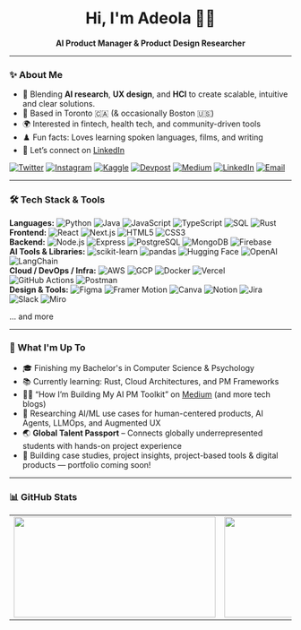 <h1 align="center">Hi, I'm Adeola 👋🏾</h1>

<p align="center">
  <strong>AI Product Manager & Product Design Researcher </strong><br>
</p>

<hr></hr>

### ✨ About Me 

- 💭 Blending **AI research**, **UX design**, and **HCI** to create scalable, intuitive and clear solutions.
- 📍 Based in Toronto 🇨🇦 (& occasionally Boston 🇺🇸)
- 🌍 Interested in fintech, health tech, and community-driven tools
- ♟️ Fun facts: Loves learning spoken languages, films, and writing
- 🤝 Let’s connect on [LinkedIn](https://www.linkedin.com/in/adeola-omojola/)

[![Twitter](https://img.shields.io/badge/-Twitter-1DA1F2?style=flat&logo=twitter&logoColor=white)](https://twitter.com/deolatoo)
[![Instagram](https://img.shields.io/badge/-Instagram-E4405F?style=flat&logo=instagram&logoColor=white)](https://www.instagram.com/deolatoo)
[![Kaggle](https://img.shields.io/badge/-Kaggle-20BEFF?style=flat&logo=kaggle&logoColor=white)](https://kaggle.com/byadeola)
[![Devpost](https://img.shields.io/badge/-Devpost-003E54?style=flat&logo=devpost&logoColor=white)](https://devpost.com/byadeola)
[![Medium](https://img.shields.io/badge/-Medium-12100E?style=flat&logo=medium&logoColor=white)](https://medium.com/@deolatoo)
[![LinkedIn](https://img.shields.io/badge/-LinkedIn-0A66C2?style=flat&logo=linkedin&logoColor=white)](https://www.linkedin.com/in/adeola-omojola/)
[![Email](https://img.shields.io/badge/-Email-D14836?style=flat&logo=gmail&logoColor=white)](mailto:adeolasworks@gmail.com)

<!-- portfolio link shortened URL -> https://shorturl.at/53FBm -->

---

### 🛠️ Tech Stack & Tools

**Languages:**  ![Python](https://img.shields.io/badge/Python-3776AB?style=flat&logo=python&logoColor=white)
![Java](https://img.shields.io/badge/Java-007396?style=flat&logo=openjdk&logoColor=white)
![JavaScript](https://img.shields.io/badge/JavaScript-F7DF1E?style=flat&logo=javascript&logoColor=black)
![TypeScript](https://img.shields.io/badge/TypeScript-3178C6?style=flat&logo=typescript&logoColor=white)
![SQL](https://img.shields.io/badge/SQL-4479A1?style=flat&logo=postgresql&logoColor=white)
![Rust](https://img.shields.io/badge/Rust-000000?style=flat&logo=rust&logoColor=white) 
<br>
**Frontend:**  ![React](https://img.shields.io/badge/React-20232A?style=flat&logo=react&logoColor=61DAFB)
![Next.js](https://img.shields.io/badge/Next.js-000000?style=flat&logo=next.js&logoColor=white)
![HTML5](https://img.shields.io/badge/HTML5-E34F26?style=flat&logo=html5&logoColor=white)
![CSS3](https://img.shields.io/badge/CSS3-1572B6?style=flat&logo=css3&logoColor=white) 
<br>
**Backend:**  ![Node.js](https://img.shields.io/badge/Node.js-339933?style=flat&logo=node.js&logoColor=white)
![Express](https://img.shields.io/badge/Express.js-404D59?style=flat)
![PostgreSQL](https://img.shields.io/badge/PostgreSQL-336791?style=flat&logo=postgresql&logoColor=white)
![MongoDB](https://img.shields.io/badge/MongoDB-47A248?style=flat&logo=mongodb&logoColor=white)
![Firebase](https://img.shields.io/badge/Firebase-FFCA28?style=flat&logo=firebase&logoColor=black)
<br>
**AI Tools & Libraries:**  ![scikit-learn](https://img.shields.io/badge/scikit--learn-F7931E?style=flat&logo=scikitlearn&logoColor=white)
![pandas](https://img.shields.io/badge/Pandas-150458?style=flat&logo=pandas&logoColor=white)
![Hugging Face](https://img.shields.io/badge/HuggingFace-FFD21F?style=flat&logo=huggingface&logoColor=black)
![OpenAI](https://img.shields.io/badge/OpenAI-412991?style=flat&logo=openai&logoColor=white)
![LangChain](https://img.shields.io/badge/LangChain-000000?style=flat&logoColor=white)
<br>
**Cloud / DevOps / Infra:**  ![AWS](https://img.shields.io/badge/AWS-Cloud-232F3E?style=flat&logoColor=white)
![GCP](https://img.shields.io/badge/GCP-4285F4?style=flat&logo=google-cloud&logoColor=white)
![Docker](https://img.shields.io/badge/Docker-2496ED?style=flat&logo=docker&logoColor=white)
![Vercel](https://img.shields.io/badge/Vercel-000000?style=flat&logo=vercel&logoColor=white)
![GitHub Actions](https://img.shields.io/badge/GitHub%20Actions-2088FF?style=flat&logo=github-actions&logoColor=white)
![Postman](https://img.shields.io/badge/Postman-FF6C37?style=flat&logo=postman&logoColor=white)
<br>
**Design & Tools:**  ![Figma](https://img.shields.io/badge/Figma-F24E1E?style=flat&logo=figma&logoColor=white)
![Framer Motion](https://img.shields.io/badge/Framer-000000?style=flat&logo=framer&logoColor=white)
![Canva](https://img.shields.io/badge/Canva-00C4CC?style=flat&logo=canva&logoColor=white)
![Notion](https://img.shields.io/badge/Notion-000000?style=flat&logo=notion&logoColor=white)
![Jira](https://img.shields.io/badge/Jira-0052CC?style=flat&logo=jira&logoColor=white)
![Slack](https://img.shields.io/badge/Slack-4A154B?style=flat&logo=slack&logoColor=white)
![Miro](https://img.shields.io/badge/Miro-050038?style=flat&logo=miro&logoColor=white)
 
... and more

<!--
 <p align="left">
  <img src="https://raw.githubusercontent.com/devicons/devicon/master/icons/python/python-original.svg" width="30" />
  <img src="https://raw.githubusercontent.com/devicons/devicon/master/icons/javascript/javascript-original.svg" width="30" />
  <img src="https://raw.githubusercontent.com/devicons/devicon/master/icons/typescript/typescript-original.svg" width="30" />
  <img src="https://raw.githubusercontent.com/devicons/devicon/master/icons/react/react-original.svg" width="30" />
  <img src="https://cdn.worldvectorlogo.com/logos/nextjs-2.svg" width="30" />
  <img src="https://raw.githubusercontent.com/devicons/devicon/master/icons/nodejs/nodejs-original.svg" width="30" />
  <img src="https://raw.githubusercontent.com/devicons/devicon/master/icons/postgresql/postgresql-original.svg" width="30" />
  <img src="https://raw.githubusercontent.com/devicons/devicon/master/icons/docker/docker-original.svg" width="30" />
  <img src="https://upload.wikimedia.org/wikipedia/commons/9/93/Amazon_Web_Services_Logo.svg" width="30" />
  <img src="https://raw.githubusercontent.com/devicons/devicon/master/icons/figma/figma-original.svg" width="30" />
  <img src="https://raw.githubusercontent.com/devicons/devicon/master/icons/git/git-original.svg" width="30" />
  <img src="https://raw.githubusercontent.com/devicons/devicon/master/icons/notion/notion-original.svg" width="30" />
</p>      

-->

---

### 🚀 What I'm Up To

- 🎓 Finishing my Bachelor's in Computer Science & Psychology
- 📚 Currently learning: Rust, Cloud Architectures, and PM Frameworks
- ✍🏾 “How I’m Building My AI PM Toolkit” on [Medium](https://medium.com/@deolatoo) (and more tech blogs)
- 🧠 Researching AI/ML use cases for human-centered products, AI Agents, LLMOps, and Augmented UX
- 🌏 **Global Talent Passport** – Connects globally underrepresented students with hands-on project experience
- 🧰 Building case studies, project insights, project-based tools & digital products — portfolio coming soon!

---

### 📊 GitHub Stats

<table style="border-collapse: collapse; border: none;">
  <tr>
    <td><img src="https://github-readme-streak-stats.herokuapp.com/?user=darwinwatts&theme=tokyonight" width="360" height="180" /></td>
    <td><img src="https://github-readme-stats.vercel.app/api?username=darwinwatts&show_icons=true&theme=tokyonight&hide=issues" width="360" height="180" /></td>
    <td><img src="https://github-readme-stats.vercel.app/api/top-langs/?username=darwinwatts&layout=compact&theme=tokyonight&margin-w=15&margin-h=15" width="360" height="180" /></td>
  </tr>
</table>

<!--
<p align="left">
  <img src="https://github-profile-trophy.vercel.app/?username=darwinwatts&theme=tokyonight&margin-w=15&margin-h=15" /><br>
  <img src="https://profile-counter.glitch.me/darwinwatts/count.svg" alt="Visitor Count"/>
</p>

-->


<!-- ### 🤝 Connect With Me


[![DEV.to](https://img.shields.io/badge/-DEV.to-0A0A0A?style=flat&logo=dev.to&logoColor=white)](https://dev.to/yourusername)
[![Hugging Face](https://img.shields.io/badge/-Hugging%20Face-FFD21F?style=flat&logo=huggingface&logoColor=black)](https://huggingface.co/yourusername)
[![Google Colab](https://img.shields.io/badge/-Google%20Colab-F9AB00?style=flat&logo=googlecolab&logoColor=black)](https://colab.research.google.com/drive/yourcolab)
[![DataCamp](https://img.shields.io/badge/-DataCamp-03EF62?style=flat&logo=datacamp&logoColor=black)](https://www.datacamp.com/profile/yourusername)
[![CodePen](https://img.shields.io/badge/-CodePen-000000?style=flat&logo=codepen&logoColor=white)](https://codepen.io/yourusername)
[![Dribbble](https://img.shields.io/badge/-Dribbble-EA4C89?style=flat&logo=dribbble&logoColor=white)](https://dribbble.com/yourusername)
[![Behance](https://img.shields.io/badge/-Behance-1769FF?style=flat&logo=behance&logoColor=white)](https://behance.net/yourusername)
-->


<!-- NOT USING THIS because it has little lines at the bottom end of each button
<p align="left">
  <a href="https://www.linkedin.com/in/adeola-omojola/">
    <img src="https://img.shields.io/badge/-LinkedIn-0A66C2?style=flat&logo=linkedin&logoColor=white"/>
  </a>
  <a href="mailto:adeolasworks@gmail.com">
    <img src="https://img.shields.io/badge/-Email-D14836?style=flat&logo=gmail&logoColor=white"/>
  </a>
</p>
end of comment 
-->


<!-- Feel free to drop a ⭐ on a repo if it made you think or smile :) -->
